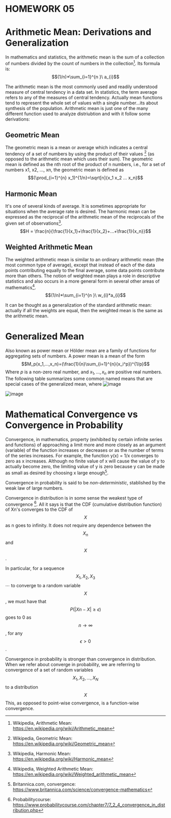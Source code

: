 
<script type="text/x-mathjax-config">
    MathJax.Hub.Config({
      tex2jax: {
        skipTags: ['script', 'noscript', 'style', 'textarea', 'pre'],
        inlineMath: [['\\(','\\)'], ['$', '$']],
        displayMath: [ ['$$','$$'], ["\\[","\\]"] ],
      }
    });
  </script>
  <script src="https://cdn.mathjax.org/mathjax/latest/MathJax.js?config=TeX-AMS-MML_HTMLorMML" type="text/javascript"></script>


# HOMEWORK 05

# Arithmetic Mean: Derivations and Generalization

In mathematics and statistics, the arithmetic mean is the sum of a collection of numbers divided by the count of numbers in the collection[^1].
Its formula is: 
    $$(1/n)*\sum_{i=1}^{n }\ a_{i}$$

The arithmetic mean is the most commonly used and readily understood measure of central tendency in a data set. In statistics, the term average refers to any of the measures of central tendency. Actually mean functions tend to represent the whole set of values with a single number...its about synthesis of the population.
Arithmetic mean is just one of the many different function used to analyze distriubtion and with it follow some derivations:

## Geometric Mean

The geometric mean is a mean or average which indicates a central tendency of a set of numbers by using the product of their values [^2] (as opposed to the arithmetic mean which uses their sum). The geometric mean is defined as the nth root of the product of n numbers, i.e., for a set of numbers x1, x2, ..., xn, the geometric mean is defined as  
    $$(\prod_{i=1}^{n} x_1)^{1/n}=\sqrt[n]{x_1 x_2 ... x_n}$$

## Harmonic Mean

It's one of several kinds of average. It is sometimes appropriate for situations when the average rate is desired.
The harmonic mean can be expressed as the reciprocal of the arithmetic mean of the reciprocals of the given set of observations[^3]. 
    $$H = \frac{n}{\frac{1}{x_1}+\frac{1}{x_2}+...+\frac{1}{x_n}}$$
    
## Weighted Arithmetic Mean

The weighted arithmetic mean is similar to an ordinary arithmetic mean (the most common type of average), except that instead of each of the data points contributing equally to the final average, some data points contribute more than others. The notion of weighted mean plays a role in descriptive statistics and also occurs in a more general form in several other areas of mathematics[^4].
     $$(1/n)*\sum_{i=1}^{n }\ w_{i}*a_{i}$$
     
It can be thought as a generalization of the standard arithmetic mean: actually if all the weights are equal, then the weighted mean is the same as the arithmetic mean. 
     
# Generalized Mean 

Also known as power mean or Hölder mean are a family of functions for aggregating sets of numbers.
A power mean is a mean of the form $$M_p(x_1,...,x_n)=(\frac{1}{n}\sum_{i=1}^{n}{x_i^p})^{1/p}$$
Where $p$ is a non-zero real number, and $x_1,...,x_n$ are positive real numbers.
The following table summarizes some common named means that are special cases of the generalized mean, where
![image](https://user-images.githubusercontent.com/74598295/199335892-59d94226-8193-438a-ac39-9cbeefd8ef12.png)

![image](https://user-images.githubusercontent.com/74598295/199335978-86a23af8-b3b8-4696-a5d8-584cfb4abdcd.png)


[^1]: Wikipedia, Arithmetic Mean: https://en.wikipedia.org/wiki/Arithmetic_mean
[^2]: Wikipedia, Geometric Mean: https://en.wikipedia.org/wiki/Geometric_mean 
[^3]: Wikipedia, Harmonic Mean: https://en.wikipedia.org/wiki/Harmonic_mean
[^4]: Wikipedia, Weighted Arithmetic Mean: https://en.wikipedia.org/wiki/Weighted_arithmetic_mean

# Mathematical Convergence vs Convergence in Probability

Convergence, in mathematics, property (exhibited by certain infinite series and functions) of approaching a limit more and more closely as an argument (variable) of the function increases or decreases or as the number of terms of the series increases.
For example, the function y(x) = 1/x converges to zero as x increases. Although no finite value of x will cause the value of y to actually become zero, the limiting value of y is zero because y can be made as small as desired by choosing x large enough[^5].


Convergence in probability is said to be _non-deterministic_, stablished by the weak law of large numbers.

Convergence in distribution is in some sense the weakest type of convergence [^7]. All it says is that the CDF (cumulative distribution function) of Xn's converges to the CDF of $$X$$ as n goes to infinity. It does not require any dependence between the $$X_n$$ and $$X$$.

In particular, for a sequence $$X_1, X_2, X_3$$ ⋯ to converge to a random variable $$X$$, we must have that $$P(|Xn−X|≥ϵ)$$ goes to 0 as $$n→∞$$, for any $$ϵ>0$$. 

Convergence in probability is stronger than convergence in distribution.
When we refer about converge in probability, we are referring to convergence of a set of random variables $$X_1,X_2,…,X_N$$ to a distribution $$X$$
This, as opposed to point-wise convergence, is a function-wise convergence.

[^5]: Britannica.com, convergence: https://www.britannica.com/science/convergence-mathematics
[^6]: Wikipedia, cdf, https://en.wikipedia.org/wiki/Cumulative_distribution_function
[^7]: Probabilitycourse: https://www.probabilitycourse.com/chapter7/7_2_4_convergence_in_distribution.php
